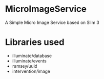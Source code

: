 # MicroImageService
A Simple Micro Image Service based on Slim 3

# Libraries used
- illuminate/database
- illuminate/events
- ramsey/uuid
- intervention/image
